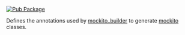 [![Pub Package](https://img.shields.io/pub/v/mockito_builder_annotations.svg)](https://pub.dev/packages/mockito_builder_annotations)

Defines the annotations used by [mockito_builder](https://pub.dev/packages/mockito_builder) to generate [mockito](https://pub.dev/packages/mockito) classes.